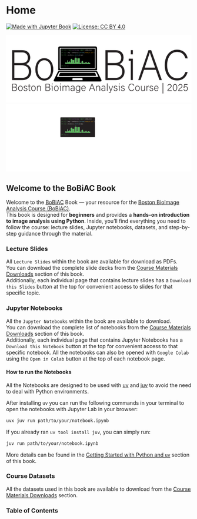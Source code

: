 # <i class="fas fa-home"></i> Home

[![Made with Jupyter Book](https://img.shields.io/badge/Made%20with-Jupyter%20Book-orange?logo=jupyter)](https://jupyterbook.org)
[![License: CC BY 4.0](https://img.shields.io/badge/License-CC_BY_4.0-blue.svg)](https://creativecommons.org/licenses/by/4.0/)

<!-- using both but only one at a time will be shown depending on the dark or light mode -->
<img src="./_static/logo/bobiac_logos_svgexport-03.svg" alt="BoBiAC Logo" class="landing-logo logo-light"/>
<img src="./_static/logo/bobiac_logos_svgexport-04.svg" alt="BoBiAC Logo" class="landing-logo logo-dark"/>

## Welcome to the BoBiAC Book

Welcome to the [BoBiAC](https://iac.hms.harvard.edu/bobiac/2025/) Book — your resource for the [Boston BioImage Analysis Course (BoBiAC)](https://iac.hms.harvard.edu/bobiac/2025/).
<br>
This book is designed for **beginners** and provides a **hands-on introduction to image analysis using Python**. Inside, you’ll find everything you need to follow the course: lecture slides, Jupyter notebooks, datasets, and step-by-step guidance through the material.

### Lecture Slides

All `Lecture Slides` within the book are available for download as PDFs.
<br>
You can download the complete slide decks from the [Course Materials Downloads](data/course_downloads.md) section of this book.
<br>
Additionally, each individual page that contains lecture slides has a `Download this Slides` button at the top for convenient access to slides for that specific topic.

### Jupyter Notebooks

All the `Jupyter Notebooks` within the book are available to download.
<br>
You can download the complete list of notebooks from the [Course Materials Downloads](data/course_downloads.md) section of this book.
<br>
Additionally, each individual page that contains Jupyter Notebooks has a `Download this Notebook` button at the top for convenient access to that specific notebook. All the notebooks can also be opened with `Google Colab` using the `Open in Colab` button at the top of each notebook page.

#### How to run the Notebooks

All the Notebooks are designed to be used with [uv](https://docs.astral.sh/uv/getting-started/installation/) and [juv](https://github.com/manzt/juv) to avoid the need to deal with Python environments.

After installing `uv` you can run the following commands in your terminal to open the notebooks with Jupyter Lab in your browser:

```bash
uvx juv run path/to/your/notebook.ipynb
```

If you already ran `uv tool install juv`, you can simply run:

```bash
juv run path/to/your/notebook.ipynb
```

More details can be found in the [Getting Started with Python and `uv`](content/02_getting_started_with_python/getting_started_with_python.md) section of this book.

### Course Datasets

All the datasets used in this book are available to download from the [Course Materials Downloads](./data/course_downloads.md) section.

### Table of Contents

```{tableofcontents}
```
